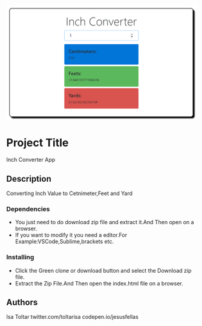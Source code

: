 ![Inch-Converter](/production.png)


# Project Title

Inch Converter App

## Description

Converting Inch Value to Cetnimeter,Feet and Yard


### Dependencies

* You just need to do download zip file and extract it.And Then open on a browser.
* If you want to modify it you need a editor.For Example:VSCode,Sublime,brackets etc.

### Installing

* Click the Green clone or download button and select the Download zip file.
* Extract the Zip File.And Then open the index.html file on a browser.


## Authors

Isa Toltar
twitter.com/toltarisa
codepen.io/jesusfellas

